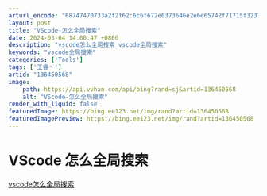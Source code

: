 ```yaml
---
arturl_encode: "68747470733a2f2f62:6c6f672e6373646e2e6e65742f71715f32373439343230312f:61727469636c652f64657461696c732f313336343530353638"
layout: post
title: "VScode-怎么全局搜索"
date: 2024-03-04 14:00:47 +0800
description: "vscode怎么全局搜索_vscode全局搜索"
keywords: "vscode全局搜索"
categories: ['Tools']
tags: ['王睿丶']
artid: "136450568"
image:
    path: https://api.vvhan.com/api/bing?rand=sj&artid=136450568
    alt: "VScode-怎么全局搜索"
render_with_liquid: false
featuredImage: https://bing.ee123.net/img/rand?artid=136450568
featuredImagePreview: https://bing.ee123.net/img/rand?artid=136450568
---
```


# VScode 怎么全局搜索

[vscode怎么全局搜索](https://jingyan.baidu.com/article/fcb5aff7909446acaa4a71fd.html)